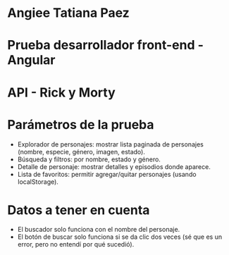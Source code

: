 # Angiee Tatiana Paez
# Prueba desarrollador front-end - Angular

# API - Rick y Morty 

# Parámetros de la prueba
- Explorador de personajes: mostrar lista paginada de personajes (nombre, especie, género, imagen, estado).
- Búsqueda y filtros: por nombre, estado y género.
- Detalle de personaje: mostrar detalles y episodios donde aparece.
- Lista de favoritos: permitir agregar/quitar personajes (usando localStorage).

# Datos a tener en cuenta
- El buscador solo funciona con el nombre del personaje.
- El botón de buscar solo funciona si se da clic dos veces (sé que es un error, pero no entendí por qué sucedió).
